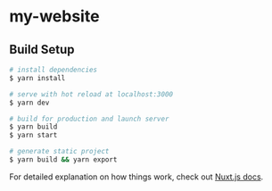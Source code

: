 # my-website

## Build Setup

```bash
# install dependencies
$ yarn install

# serve with hot reload at localhost:3000
$ yarn dev

# build for production and launch server
$ yarn build
$ yarn start

# generate static project
$ yarn build && yarn export
```

For detailed explanation on how things work, check out [Nuxt.js docs](https://nuxtjs.org).
